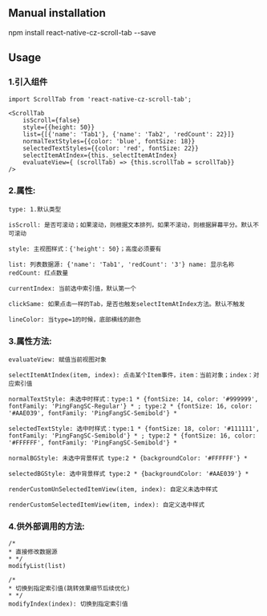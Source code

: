 
## Manual installation

npm install react-native-cz-scroll-tab --save

	

## Usage
###  1.引入组件
```
import ScrollTab from 'react-native-cz-scroll-tab';

<ScrollTab 
    isScroll={false} 
    style={{height: 50}} 
    list={[{'name': 'Tab1'}, {'name': 'Tab2', 'redCount': 22}]} 
    normalTextStyles={{color: 'blue', fontSize: 18}} 
    selectedTextStyles={{color: 'red', fontSize: 22}} 
    selectItemAtIndex={this._selectItemAtIndex}
    evaluateView={ (scrollTab) => {this.scrollTab = scrollTab}}
/>
```

###  2.属性:
```
type: 1.默认类型
```
```
isScroll: 是否可滚动；如果滚动，则根据文本排列，如果不滚动，则根据屏幕平分。默认不可滚动
```
```
style: 主视图样式：{'height': 50}；高度必须要有
```
```
list: 列表数据源: {'name': 'Tab1', 'redCount': '3'} name: 显示名称 redCount: 红点数量
```
```
currentIndex: 当前选中索引值，默认第一个
```
```
clickSame: 如果点击一样的Tab，是否也触发selectItemAtIndex方法。默认不触发
```
```
lineColor: 当type=1的时候，底部横线的颜色
```

###  3.属性方法:
```
evaluateView: 赋值当前视图对象
```
```
selectItemAtIndex(item, index): 点击某个Item事件，item：当前对象；index：对应索引值
```
```
normalTextStyle: 未选中时样式：type:1 * {fontSize: 14, color: '#999999', fontFamily: 'PingFangSC-Regular'} * ; type:2 * {fontSize: 16, color: '#AAE039', fontFamily: 'PingFangSC-Semibold'} *
```
```
selectedTextStyle: 选中时样式：type:1 * {fontSize: 18, color: '#111111', fontFamily: 'PingFangSC-Semibold'} * ; type:2 * {fontSize: 16, color: '#FFFFFF', fontFamily: 'PingFangSC-Semibold'} *
```
```
normalBGStyle: 未选中背景样式 type:2 * {backgroundColor: '#FFFFFF'} *
```
```
selectedBGStyle: 选中背景样式 type:2 * {backgroundColor: '#AAE039'} *
```
```
renderCustomUnSelectedItemView(item, index): 自定义未选中样式
```
```
renderCustomSelectedItemView(item, index): 自定义选中样式
```

###  4.供外部调用的方法:
```
/*
* 直接修改数据源
* */
modifyList(list)
```
```
/*
* 切换到指定索引值(跳转效果细节后续优化)
* */
modifyIndex(index): 切换到指定索引值
```